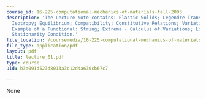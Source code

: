 ```yaml
---
course_id: 16-225-computational-mechanics-of-materials-fall-2003
description: 'The Lecture Note contains: Elastic Solids; Legendre Transformation;
  Isotropy; Equilibrium; Compatibility; Constitutive Relations; Variational Calculus;
  Example of a Functional: String; Extrema - Calculus of Variations; Local Form of
  Stationarity Condition.'
file_location: /coursemedia/16-225-computational-mechanics-of-materials-fall-2003/b3a091d523d8013a3c12d4a630cb67c7_lecture_01.pdf
file_type: application/pdf
layout: pdf
title: lecture_01.pdf
type: course
uid: b3a091d523d8013a3c12d4a630cb67c7

---
```

None